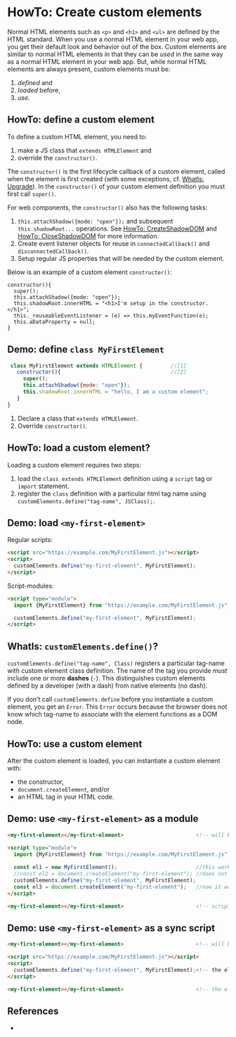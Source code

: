 # HowTo: Create custom elements

Normal HTML elements such as `<p>` and `<h1>` and `<ul>` are defined by the HTML standard.
When you use a normal HTML element in your web app, you get their default look and behavior 
out of the box. Custom elements are similar to normal HTML elements in that they can be *used* 
in the same way as a normal HTML element in your web app. But, while normal HTML elements are 
always present, custom elements must be:
1. *defined* and 
2. *loaded* before,
3. *use*.

## HowTo: define a custom element
                                                   
To define a custom HTML element, you need to:
1. make a JS class that `extends HTMLElement` and 
2. override the `constructor()`.

The `constructor()` is the first lifecycle callback of a custom element, called when the element is 
first created (with some exceptions, cf. [WhatIs: Upgrade](5_WhatIs_upgrade)).
In the `constructor()` of your custom element definition you must first call `super()`.

For web components, the `constructor()` also has the following tasks:
1. `this.attachShadow({mode: "open"});` and subsequent `this.shadowRoot...` operations.
   See [HowTo: CreateShadowDOM](3_HowTo_CreateShadowDom) and [HowTo: CloseShadowDOM](4_HowTo_closed_shadowRoot) 
   for more information.
2. Create event listener objects for reuse in `connectedCallback()` and `disconnectedCallback()`.
3. Setup regular JS properties that will be needed by the custom element.

Below is an example of a custom element `constructor()`:

```
constructor(){
  super();
  this.attachShadow({mode: "open"});
  this.shadowRoot.innerHTML = "<h1>I'm setup in the constructor.</h1>";
  this._reuseableEventListener = (e) => this.myEventFunction(e);
  this.aDataProperty = null;
}
```

## Demo: define `class MyFirstElement`
```javascript
 class MyFirstElement extends HTMLElement {         //[1]
   constructor(){                                   //[2]
     super();
     this.attachShadow({mode: "open"});
     this.shadowRoot.innerHTML = "hello, I am a custom element";
   }
}
```
1. Declare a class that `extends HTMLElement`.
2. Override `constructor()`.

## HowTo: load a custom element?

Loading a custom element requires two steps:
1. load the `class extends HTMLElement` definition using a `script` tag or `import` statement.
2. register the `class` definition with a particular html tag name using 
`customElements.define("tag-name", JSClass);`. 

## Demo: load `<my-first-element>`
Regular scripts:
```html
<script src="https://example.com/MyFirstElement.js"></script>
<script>
  customElements.define("my-first-element", MyFirstElement);
</script>
```

Script-modules:
```html
<script type="module">
  import {MyFirstElement} from "https://example.com/MyFirstElement.js";

  customElements.define("my-first-element", MyFirstElement);
</script>
```

## WhatIs: `customElements.define()`?

`customElements.define("tag-name", Class)` registers a particular tag-name with 
custom element class definition.
The name of the tag you provide *must* include one or more **dashes** (`-`). 
This distinguishes custom elements defined by a developer (with a dash) 
from native elements (no dash).

If you don't call `customElements.define` before you instantiate a custom element, 
you get an `Error`. This `Error` occurs because the browser does not know which 
tag-name to associate with the element functions as a DOM node.

## HowTo: use a custom element

After the custom element is loaded, you can instantiate a custom element with:
* the constructor,
* `document.createElement`, and/or
* an HTML tag in your HTML code.

## Demo: use `<my-first-element>` as a module

```html
<my-first-element></my-first-element>                       <!-- will be 'upgraded' when the element is loaded -->

<script type="module">
  import {MyFirstElement} from "https://example.com/MyFirstElement.js";
  
  const el1 = new MyFirstElement();                         //this works
  //const el2 = document.createElement("my-first-element"); //does not work yet
  customElements.define("my-first-element", MyFirstElement);
  const el3 = document.createElement("my-first-element");   //now it works
</script>

<my-first-element></my-first-element>                       <!-- script type="module" does not break the flow of parsing, so this will also be 'updated' when the element is loaded -->
```

## Demo: use `<my-first-element>` as a sync script

```html
<my-first-element></my-first-element>                       <!-- will be 'upgraded' when the element is loaded -->

<script src="https://example.com/MyFirstElement.js"></script>
<script>
  customElements.define("my-first-element", MyFirstElement);<!-- the element is loaded, so it will be 'updated' from the start -->
</script>

<my-first-element></my-first-element>                       <!-- the element is loaded, so it will be 'updated' from the start -->
```

## References
* 
